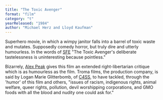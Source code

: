 ```yaml
---
title: "The Toxic Avenger"
format: "film"
category: "t"
yearReleased: "1984"
author: "Michael Herz and Lloyd Kaufman"
---
```

Superhero movie, in which a wimpy janitor falls into a  barrel of toxic waste and mutates. Supposedly comedy horror, but truly dire and  utterly humourless. In the words of <a href="vhttp://www.sf-encyclopedia.com/entry/toxic_avenger_the">SFE</a> "The  Toxic Avenger's deliberate tastelessness is uninteresting because pointless."

Bizarrely, <a href="http://alexpeak.com/art/films/tta/"> Alex Peak</a> gives this film an extended right-libertarian critique which is as  humourless as the film. Troma films, the production company, is said by Logan  Marie Glitterbomb, of <a href="https://c4ss.org/content/46543">C4SS</a>, to have  tackled, through the 'humor' of this film and others, "issues of racism,  indigenous rights, animal welfare, queer rights, pollution, devil worshipping  corporations, and GMO foods with all the blood and nudity one could ask for."
